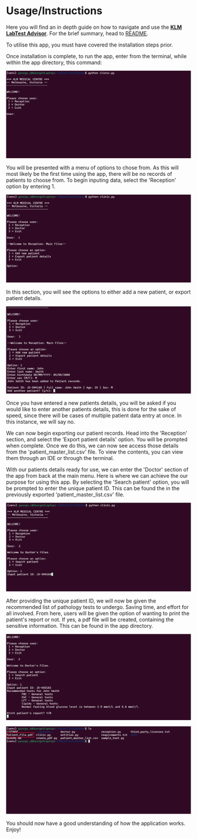 <!-- Instruction Steps -->
# Usage/Instructions

Here you will find an in depth guide on how to navigate and use the <u>**KLM LabTest Advisor**</u>.  For the brief summary, head to [README](../README.md).

To utilise this app, you must have covered the installation steps prior.

Once installation is complete, to run the app, enter from the terminal, while within the app directory, this command:

![Run App Command](images/app_start.png)

You will be presented with a menu of options to chose from.  As this will most likely be the first time using the app, there will be no records of patients to choose from.  To begin inputing data, select the 'Reception' option by entering 1.

![Reception Section](images/app_reception.png)

In this section, you will see the options to either add a new patient, or export patient details.

![Patient Menu](images/app_add_new_patient.png)

Once you have entered a new patients details, you will be asked if you would like to enter another patients details, this is done for the sake of speed, since there will be cases of multiple patient data entry at once.  In this instance, we will say no.

We can now begin exporting our patient records.  Head into the 'Reception' section, and select the 'Export patient details' option.  You will be prompted when complete.  Once we do this, we can now see access those details from the 'patient_master_list.csv' file.  To view the contents, you can view them through an IDE or through the terminal.

With our patients details ready for use, we can enter the 'Doctor' section of the app from back at the main menu.  Here is where we can achieve the our purpose for using this app.  By selecting the 'Search patient' option, you will be prompted to enter the unique patient ID.  This can be found the in the previously exported 'patient_master_list.csv' file.

![Patient ID Prompt](images/patient_id_prompt.png)

After providing the unique patient ID, we will now be given the recommended list of pathology tests to undergo.  Saving time, and effort for all involved.  From here, users will be given the option of wanting to print the patient's report or not.  If yes, a pdf file will be created, containing the sensitive information.  This can be found in the app directory.

![Recommended Tests](images/recommended_tests.png)

![PDF File Location](images/print_file.png)

You should now have a good understanding of how the application works.  Enjoy!
